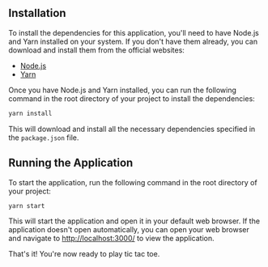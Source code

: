 ## Installation

To install the dependencies for this application, you'll need to have Node.js and Yarn installed on your system. If you don't have them already, you can download and install them from the official websites:

- [Node.js](https://nodejs.org/)
- [Yarn](https://yarnpkg.com/)

Once you have Node.js and Yarn installed, you can run the following command in the root directory of your project to install the dependencies:

```bash
yarn install
```

This will download and install all the necessary dependencies specified in the `package.json` file.

## Running the Application

To start the application, run the following command in the root directory of your project:

```bash
yarn start
```

This will start the application and open it in your default web browser. If the application doesn't open automatically, you can open your web browser and navigate to [http://localhost:3000/](http://localhost:3000/) to view the application.

That's it! You're now ready to play tic tac toe.
